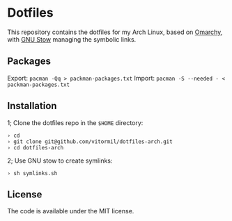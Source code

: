 # Dotfiles

This repository contains the dotfiles for my Arch Linux, based on [Omarchy](https://omarchy.org), with [GNU Stow](https://www.gnu.org/software/stow) managing the symbolic links.

## Packages

Export: `pacman -Qq > packman-packages.txt`
Import: `pacman -S --needed - < packman-packages.txt`

## Installation

1; Clone the dotfiles repo in the `$HOME` directory:

```shell
› cd
› git clone git@github.com/vitormil/dotfiles-arch.git
› cd dotfiles-arch
```

2; Use GNU stow to create symlinks:

```shell
› sh symlinks.sh
```

## License

The code is available under the MIT license.
